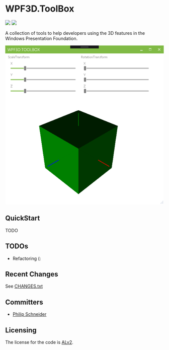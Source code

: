 # WPF3D.ToolBox

![](https://img.shields.io/badge/.net-v4.5.2-blue.svg)
![](https://img.shields.io/badge/build-passing-green.svg)

A collection of tools to help developers using the 3D features in the Windows Presentation Foundation.

![alt tag](https://raw.githubusercontent.com/PSneijder/WPF3D.ToolBox/master/Assets/WPF3D.ToolBox.png)

## QuickStart
TODO

## TODOs
* Refactoring (:

## Recent Changes
See [CHANGES.txt](CHANGES.txt)

## Committers
* [Philip Schneider](https://github.com/PSneijder)

## Licensing
The license for the code is [ALv2](http://www.apache.org/licenses/LICENSE-2.0.html).
